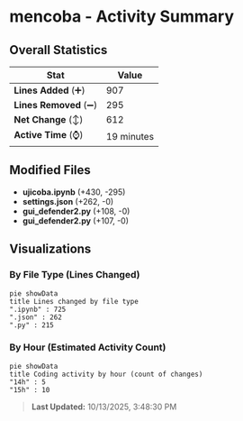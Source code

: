 # mencoba - Activity Summary 

## Overall Statistics

| Stat                   | Value                                                             |
| ---------------------- | ----------------------------------------------------------------- |
| **Lines Added** (➕)   | 907                                          |
| **Lines Removed** (➖) | 295                                        |
| **Net Change** (↕)    | 612                |
| **Active Time** (⌚)   | 19 minutes |


## Modified Files
- **ujicoba.ipynb** (+430, -295)
- **settings.json** (+262, -0)
- **gui_defender2.py** (+108, -0)
- **gui_defender2.py** (+107, -0)

## Visualizations

### By File Type (Lines Changed)

```mermaid
pie showData
title Lines changed by file type
".ipynb" : 725
".json" : 262
".py" : 215
```

### By Hour (Estimated Activity Count)

```mermaid
pie showData
title Coding activity by hour (count of changes)
"14h" : 5
"15h" : 10
```


> **Last Updated:** 10/13/2025, 3:48:30 PM